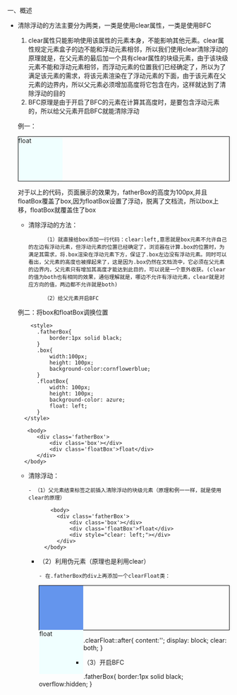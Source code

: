 一、概述

- 清除浮动的方法主要分为两类，一类是使用clear属性，一类是使用BFC

  1. clear属性只能影响使用该属性的元素本身，不能影响其他元素。clear属性规定元素盒子的边不能和浮动元素相邻，所以我们使用clear清除浮动的原理就是，在父元素的最后加一个具有clear属性的块级元素，由于该块级元素不能和浮动元素相邻，而浮动元素的位置我们已经确定了，所以为了满足该元素的需求，将该元素渲染在了浮动元素的下面，由于该元素在父元素的边界内，所以父元素必须增加高度将它包含在内，这样就达到了清除浮动的目的
  2. BFC原理是由于开启了BFC的元素在计算其高度时，是要包含浮动元素的，所以给父元素开启BFC就能清除浮动
  
    例一：
         <style>
	        .fatherBox{
	            border:1px solid black;
	        }
            .floatBox{
	            width: 100px;
	            height: 100px;
	            background-color: azure;
	            float: left;
	        }
	        .box{
	            width:100px;
	            height: 100px;
	            background-color:cornflowerblue;
	        }
	    </style>
	     <body>
		    <div class='fatherBox'>
	            <div class='floatBox'>float</div>
		        <div class='box'></div>
		    </div>
		</body>


     对于以上的代码，页面展示的效果为，fatherBox的高度为100px,并且floatBox覆盖了box,因为floatBox设置了浮动，脱离了文档流，所以box上移，floatBox就覆盖住了box

     - 清除浮动的方法：
     
                （1）就直接给box添加一行代码：clear:left,意思就是box元素不允许自己的左边有浮动元素，但浮动元素的位置已经确定了，浏览器在计算.box的位置时，为满足其需求，将.box渲染在浮动元素下方，保证了.box左边没有浮动元素。同时可以看出，父元素的高度也被撑起来了，这是因为.box仍然在文档流中，它必须在父元素的边界内，父元素只有增加其高度才能达到此目的，可以说是一个意外收获。(clear的值为both也有相同的效果，通俗理解就是，哪边不允许有浮动元素，clear就是对应方向的值，两边都不允许就是both)
                 
                （2）给父元素开启BFC

    例二：将box和floatBox调换位置

          <style>
	        .fatherBox{
	            border:1px solid black;
	        }
	        .box{
	            width:100px;
	            height: 100px;
	            background-color:cornflowerblue;
	        }
	        .floatBox{
	            width: 100px;
	            height: 100px;
	            background-color: azure;
	            float: left;
	        }
	    </style>

         <body>
		    <div class='fatherBox'>
		        <div class='box'></div>
		        <div class='floatBox'>float</div>
		    </div>
		</body>

     - 清除浮动：

           - （1）父元素结束标签之前插入清除浮动的块级元素（原理和例一一样，就是使用clear的原理）

                  <body>
				    <div class='fatherBox'>
				        <div class='box'></div>
				        <div class='floatBox'>float</div>
				        <div style="clear: left;"></div>
				    </div>
				</body>

          - （2）利用伪元素（原理也是利用clear）

                - 在.fatherBox的div上再添加一个clearFloat类：

              <body>
			    <div class='fatherBox clearFloat'>
			        <div class='box'></div>
			        <div class='floatBox'>float</div>
			    </div>
			</body>

             .clearFloat::after{
	            content:'';
	            display: block;
	            clear: both;
	        }

         - （3）开启BFC

             .fatherBox{
	            border:1px solid black;
                overflow:hidden;
	        }

     

               
  
 